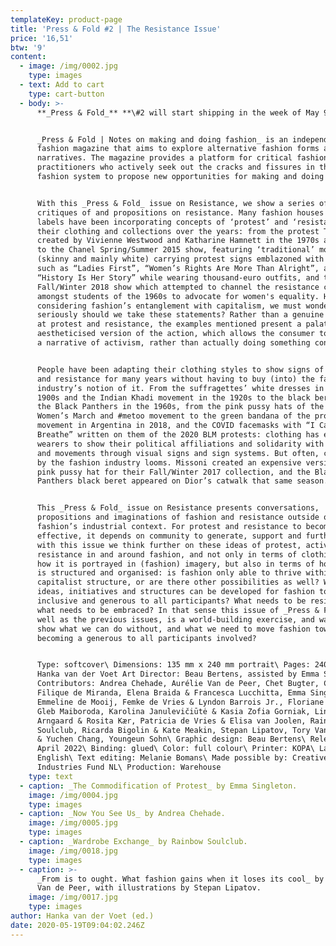 ```yaml
---
templateKey: product-page
title: 'Press & Fold #2 | The Resistance Issue'
price: '16,51'
btw: '9'
content:
  - image: /img/0002.jpg
    type: images
  - text: Add to cart
    type: cart-button
  - body: >-
      **_Press & Fold_** **\#2 will start shipping in the week of May 9th.**


      _Press & Fold | Notes on making and doing fashion_ is an independent
      fashion magazine that aims to explore alternative fashion forms and
      narratives. The magazine provides a platform for critical fashion
      practitioners who actively seek out the cracks and fissures in the current
      fashion system to propose new opportunities for making and doing fashion.


      With this _Press & Fold_ issue on Resistance, we show a series of
      critiques of and propositions on resistance. Many fashion houses and
      labels have been incorporating concepts of ‘protest’ and ‘resistance’ in
      their clothing and collections over the years: from the protest T-shirts
      created by Vivienne Westwood and Katharine Hamnett in the 1970s and 1980s
      to the Chanel Spring/Summer 2015 show, featuring ‘traditional’ models
      (skinny and mainly white) carrying protest signs emblazoned with texts
      such as “Ladies First”, “Women’s Rights Are More Than Alright”, and
      “History Is Her Story” while wearing thousand-euro outfits, and the Dior
      Fall/Winter 2018 show which attempted to channel the resistance culture
      amongst students of the 1960s to advocate for women's equality. However,
      considering fashion’s entanglement with capitalism, we must wonder: how
      seriously should we take these statements? Rather than a genuine attempt
      at protest and resistance, the examples mentioned present a palatable and
      aestheticised version of the action, which allows the consumer to buy into
      a narrative of activism, rather than actually doing something concrete. 


      People have been adapting their clothing styles to show signs of protest
      and resistance for many years without having to buy (into) the fashion
      industry’s notion of it. From the suffragettes’ white dresses in the early
      1900s and the Indian Khadi movement in the 1920s to the black berets of
      the Black Panthers in the 1960s, from the pink pussy hats of the 2017
      Women’s March and #metoo movement to the green bandana of the pro-choice
      movement in Argentina in 2018, and the COVID facemasks with “I Can’t
      Breathe” written on them of the 2020 BLM protests: clothing has enabled
      wearers to show their political affiliations and solidarity with people
      and movements through visual signs and sign systems. But often, co-option
      by the fashion industry looms. Missoni created an expensive version of the
      pink pussy hat for their Fall/Winter 2017 collection, and the Black
      Panthers black beret appeared on Dior’s catwalk that same season. 


      This _Press & Fold_ issue on Resistance presents conversations,
      propositions and imaginations of fashion and resistance outside of
      fashion’s industrial context. For protest and resistance to become
      effective, it depends on community to generate, support and further it:
      with this issue we think further on these ideas of protest, activism and
      resistance in and around fashion, and not only in terms of clothing, and
      how it is portrayed in (fashion) imagery, but also in terms of how fashion
      is structured and organised: is fashion only able to thrive within a
      capitalist structure, or are there other possibilities as well? What
      ideas, initiatives and structures can be developed for fashion to become
      inclusive and generous to all participants? What needs to be resisted and
      what needs to be embraced? In that sense this issue of _Press & Fold_, as
      well as the previous issues, is a world-building exercise, and wants to
      show what we can do without, and what we need to move fashion towards
      becoming a generous to all participants involved?


      Type: softcover\ Dimensions: 135 mm x 240 mm portrait\ Pages: 240\ Editor:
      Hanka van der Voet Art Director: Beau Bertens, assisted by Emma Singleton\
      Contributors: Andrea Chehade, Aurélie Van de Peer, Chet Bugter, Chinouk
      Filique de Miranda, Elena Braida & Francesca Lucchitta, Emma Singleton,
      Emmeline de Mooij, Femke de Vries & Lyndon Barrois Jr., Floriane Misslin,
      Gleb Maiboroda, Karolina Janulevičiūtė & Kasia Zofia Gorniak, Line
      Arngaard & Rosita Kær, Patricia de Vries & Elisa van Joolen, Rainbow
      Soulclub, Ricarda Bigolin & Kate Meakin, Stepan Lipatov, Tory Van Thompson
      & Yuchen Chang, Youngeun Sohn\ Graphic design: Beau Bertens\ Release date:
      April 2022\ Binding: glued\ Color: full colour\ Printer: KOPA\ Language:
      English\ Text editing: Melanie Bomans\ Made possible by: Creative
      Industries Fund NL\ Production: Warehouse
    type: text
  - caption: _The Commodification of Protest_ by Emma Singleton.
    image: /img/0004.jpg
    type: images
  - caption: _Now You See Us_ by Andrea Chehade.
    image: /img/0005.jpg
    type: images
  - caption: _Wardrobe Exchange_ by Rainbow Soulclub.
    image: /img/0018.jpg
    type: images
  - caption: >-
      _From is to ought. What fashion gains when it loses its cool_ by Aurélie
      Van de Peer, with illustrations by Stepan Lipatov.
    image: /img/0017.jpg
    type: images
author: Hanka van der Voet (ed.)
date: 2020-05-19T09:04:02.246Z
---
```


